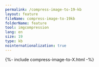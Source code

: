 ```yaml
---
permalink: /compress-image-to-19-kb
layout: feature
fileName: compress-image-to-19kb
folderName: feature
tool: imgcompression
lang: en
size: 19
type: kb
nointernationalization: true
---
```

{%- include compress-image-to-X.html -%}       
